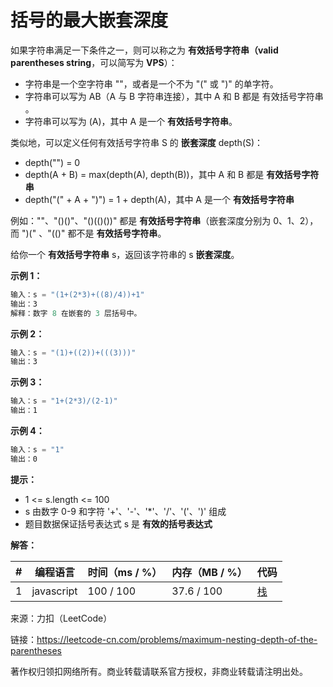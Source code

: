 # 括号的最大嵌套深度

如果字符串满足一下条件之一，则可以称之为 **有效括号字符串（valid parentheses string**，可以简写为 **VPS**）：

- 字符串是一个空字符串 ""，或者是一个不为 "(" 或 ")" 的单字符。
- 字符串可以写为 AB（A 与 B 字符串连接），其中 A 和 B 都是 有效括号字符串 。
- 字符串可以写为 (A)，其中 A 是一个 **有效括号字符串**。

类似地，可以定义任何有效括号字符串 S 的 **嵌套深度** depth(S)：

- depth("") = 0
- depth(A + B) = max(depth(A), depth(B))，其中 A 和 B 都是 **有效括号字符串**
- depth("(" + A + ")") = 1 + depth(A)，其中 A 是一个 **有效括号字符串**

例如：""、"()()"、"()(()())" 都是 **有效括号字符串**（嵌套深度分别为 0、1、2），而 ")(" 、"(()" 都不是 **有效括号字符串**。

给你一个 **有效括号字符串** s，返回该字符串的 s **嵌套深度**。

**示例 1：**

``` javascript
输入：s = "(1+(2*3)+((8)/4))+1"
输出：3
解释：数字 8 在嵌套的 3 层括号中。
```

**示例 2：**

``` javascript
输入：s = "(1)+((2))+(((3)))"
输出：3
```

**示例 3：**

``` javascript
输入：s = "1+(2*3)/(2-1)"
输出：1
```

**示例 4：**

``` javascript
输入：s = "1"
输出：0
```

**提示：**

- 1 <= s.length <= 100
- s 由数字 0-9 和字符 '+'、'-'、'*'、'/'、'('、')' 组成
- 题目数据保证括号表达式 s 是 **有效的括号表达式**

**解答：**

**#**|**编程语言**|**时间（ms / %）**|**内存（MB / %）**|**代码**
--|--|--|--|--
1|javascript|100 / 100|37.6 / 100|[栈](./javascript/ac_v1.js)

来源：力扣（LeetCode）

链接：https://leetcode-cn.com/problems/maximum-nesting-depth-of-the-parentheses

著作权归领扣网络所有。商业转载请联系官方授权，非商业转载请注明出处。
